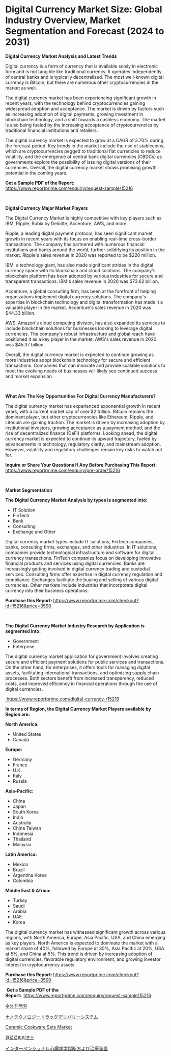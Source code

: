 <p><h1>Digital Currency Market Size: Global Industry Overview, Market Segmentation and Forecast (2024 to 2031)</h1></p><p><strong>Digital Currency Market Analysis and Latest Trends</strong></p>
<p><p>Digital currency is a form of currency that is available solely in electronic form and is not tangible like traditional currency. It operates independently of central banks and is typically decentralized. The most well-known digital currency is Bitcoin, but there are numerous other cryptocurrencies in the market as well.</p><p>The digital currency market has been experiencing significant growth in recent years, with the technology behind cryptocurrencies gaining widespread adoption and acceptance. The market is driven by factors such as increasing adoption of digital payments, growing investment in blockchain technology, and a shift towards a cashless economy. The market is also being fueled by the increasing acceptance of cryptocurrencies by traditional financial institutions and retailers.</p><p>The digital currency market is expected to grow at a CAGR of 3.70% during the forecast period. Key trends in the market include the rise of stablecoins, which are cryptocurrencies pegged to traditional fiat currencies to reduce volatility, and the emergence of central bank digital currencies (CBDCs) as governments explore the possibility of issuing digital versions of their currencies. Overall, the digital currency market shows promising growth potential in the coming years.</p></p>
<p><strong>Get a Sample PDF of the Report:&nbsp;</strong> <a href="https://www.reportprime.com/enquiry/request-sample/15216">https://www.reportprime.com/enquiry/request-sample/15216</a></p>
<p>&nbsp;</p>
<p><strong>Digital Currency Major Market Players</strong></p>
<p><p>The Digital Currency Market is highly competitive with key players such as IBM, Ripple, Rubix by Deloitte, Accenture, AWS, and more. </p><p>Ripple, a leading digital payment protocol, has seen significant market growth in recent years with its focus on enabling real-time cross-border transactions. The company has partnered with numerous financial institutions and banks around the world, further solidifying its position in the market. Ripple's sales revenue in 2020 was reported to be $220 million.</p><p>IBM, a technology giant, has also made significant strides in the digital currency space with its blockchain and cloud solutions. The company's blockchain platform has been adopted by various industries for secure and transparent transactions. IBM's sales revenue in 2020 was $73.62 billion.</p><p>Accenture, a global consulting firm, has been at the forefront of helping organizations implement digital currency solutions. The company's expertise in blockchain technology and digital transformation has made it a valuable player in the market. Accenture's sales revenue in 2020 was $44.33 billion.</p><p>AWS, Amazon's cloud computing division, has also expanded its services to include blockchain solutions for businesses looking to leverage digital currencies. The company's robust infrastructure and global reach have positioned it as a key player in the market. AWS's sales revenue in 2020 was $45.37 billion.</p><p>Overall, the digital currency market is expected to continue growing as more industries adopt blockchain technology for secure and efficient transactions. Companies that can innovate and provide scalable solutions to meet the evolving needs of businesses will likely see continued success and market expansion.</p></p>
<p>&nbsp;</p>
<p><strong>What Are The Key Opportunities For Digital Currency Manufacturers?</strong></p>
<p><p>The digital currency market has experienced exponential growth in recent years, with a current market cap of over $2 trillion. Bitcoin remains the dominant player, but other cryptocurrencies like Ethereum, Ripple, and Litecoin are gaining traction. The market is driven by increasing adoption by institutional investors, growing acceptance as a payment method, and the rise of decentralized finance (DeFi) platforms. Looking ahead, the digital currency market is expected to continue its upward trajectory, fueled by advancements in technology, regulatory clarity, and mainstream adoption. However, volatility and regulatory challenges remain key risks to watch out for.</p></p>
<p><strong>Inquire or Share Your Questions If Any Before Purchasing This Report:</strong> <a href="https://www.reportprime.com/enquiry/pre-order/15216">https://www.reportprime.com/enquiry/pre-order/15216</a></p>
<p>&nbsp;</p>
<p><strong>Market Segmentation</strong></p>
<p><strong>The Digital Currency Market Analysis by types is segmented into:</strong></p>
<p><ul><li>IT Solution</li><li>FinTech</li><li>Bank</li><li>Consulting</li><li>Exchange and Other</li></ul></p>
<p><p>Digital currency market types include IT solutions, FinTech companies, banks, consulting firms, exchanges, and other industries. In IT solutions, companies provide technological infrastructure and software for digital currency transactions. FinTech companies focus on developing innovative financial products and services using digital currencies. Banks are increasingly getting involved in digital currency trading and custodial services. Consulting firms offer expertise in digital currency regulation and compliance. Exchanges facilitate the buying and selling of various digital currencies. Other markets include industries that incorporate digital currency into their business operations.</p></p>
<p><strong>Purchase this Report:&nbsp;</strong><a href="https://www.reportprime.com/checkout?id=15216&price=3590">https://www.reportprime.com/checkout?id=15216&price=3590</a></p>
<p>&nbsp;</p>
<p><strong>The Digital Currency Market Industry Research by Application is segmented into:</strong></p>
<p><ul><li>Government</li><li>Enterprise</li></ul></p>
<p><p>The digital currency market application for government involves creating secure and efficient payment solutions for public services and transactions. On the other hand, for enterprises, it offers tools for managing digital assets, facilitating international transactions, and optimizing supply chain processes. Both sectors benefit from increased transparency, reduced costs, and improved efficiency in financial operations through the use of digital currencies.</p></p>
<p><a href="https://www.reportprime.com/digital-currency-r15216">&nbsp;https://www.reportprime.com/digital-currency-r15216</a></p>
<p><strong>In terms of Region, the Digital Currency Market Players available by Region are:</strong></p>
<p>
    <p> <strong> North America: </strong>
        <ul>
            <li>United States</li>
            <li>Canada</li>
        </ul>
        </p> 
    <p> <strong> Europe: </strong>
        <ul>
            <li>Germany</li>
            <li>France</li>
            <li>U.K.</li>
            <li>Italy</li>
            <li>Russia</li>
        </ul>
        </p> 
    <p> <strong> Asia-Pacific: </strong>
        <ul>
            <li>China</li>
            <li>Japan</li>
            <li>South Korea</li>
            <li>India</li>
            <li>Australia</li>
            <li>China Taiwan</li>
            <li>Indonesia</li>
            <li>Thailand</li>
            <li>Malaysia</li>
        </ul>
        </p> 
    <p> <strong> Latin America: </strong>
        <ul>
            <li>Mexico</li>
            <li>Brazil</li>
            <li>Argentina Korea</li>
            <li>Colombia</li>
        </ul>
        </p> 
    <p> <strong> Middle East & Africa: </strong>
        <ul>
            <li>Turkey</li>
            <li>Saudi</li>
            <li>Arabia</li>
            <li>UAE</li>
            <li>Korea</li>
        </ul>
    </p>
    </p>
<p><p>The digital currency market has witnessed significant growth across various regions, with North America, Europe, Asia Pacific, USA, and China emerging as key players. North America is expected to dominate the market with a market share of 40%, followed by Europe at 30%, Asia Pacific at 20%, USA at 5%, and China at 5%. This trend is driven by increasing adoption of digital currencies, favorable regulatory environment, and growing investor interest in cryptocurrency assets.</p></p>
<p><strong>Purchase this Report: </strong><a href="https://www.reportprime.com/checkout?id=15216&price=3590">https://www.reportprime.com/checkout?id=15216&price=3590</a></p>
<p>&nbsp;<strong>Get a Sample PDF of the Report:&nbsp;&nbsp;</strong><a href="https://www.reportprime.com/enquiry/request-sample/15216">https://www.reportprime.com/enquiry/request-sample/15216</a></p>
<p><strong></strong></p>
<p><p><a href="https://medium.com/@bereniceroberts1978/%EC%88%98%EC%A4%91-%EB%8B%A8%EB%B0%B1%EC%A7%88-%EC%8B%9C%EC%9E%A5%EC%9D%80-%EC%8B%9C%EC%9E%A5-%EC%A0%90%EC%9C%A0%EC%9C%A8-%EA%B7%9C%EB%AA%A8-%EB%B0%8F-2031%EB%85%84%EA%B9%8C%EC%A7%80-%EC%98%88%EC%83%81%EB%90%9C-%EC%98%88%EC%B8%A1%EC%97%90-%EC%B4%88%EC%A0%90%EC%9D%84-%EB%A7%9E%EC%B6%94%EA%B3%A0-%EC%9E%88%EC%8A%B5%EB%8B%88%EB%8B%A4-37e643ef5aa3">수생 단백질</a></p><p><a href="https://github.com/kegley4963/Market-Research-Report-List-1/blob/main/980338181500.md">ナノテクノロジードラッグデリバリーシステム</a></p><p><a href="https://issuu.com/reportprime-2/docs/ceramic-cookware-sets-market-size-2030.pptx">Ceramic Cookware Sets Market</a></p><p><a href="https://github.com/wallacBahrtyinger567686/Market-Research-Report-List-1/blob/main/987391175943.md">클로르피리포스</a></p><p><a href="https://github.com/FrancoWeber2023/Market-Research-Report-List-1/blob/main/301602681501.md">インターベンショナル心臓病学診断および治療装置</a></p></p>